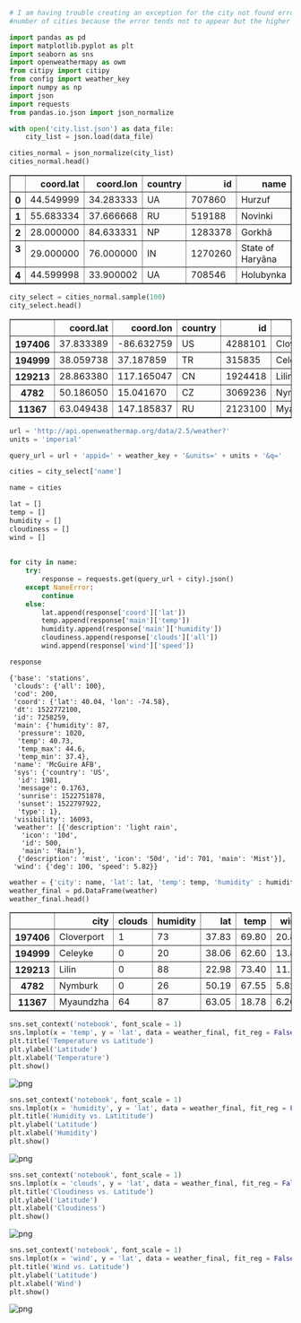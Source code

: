 

```python
# I am having trouble creating an exception for the city not found error that is happening.  A ran the code on a smaller
#number of cities because the error tends not to appear but the higher numbers tend to produce the error.
```


```python
import pandas as pd
import matplotlib.pyplot as plt
import seaborn as sns
import openweathermapy as owm
from citipy import citipy
from config import weather_key
import numpy as np
import json
import requests
from pandas.io.json import json_normalize
```


```python
with open('city.list.json') as data_file:    
    city_list = json.load(data_file)
```


```python
cities_normal = json_normalize(city_list)
cities_normal.head()
```




<div>
<style>
    .dataframe thead tr:only-child th {
        text-align: right;
    }

    .dataframe thead th {
        text-align: left;
    }

    .dataframe tbody tr th {
        vertical-align: top;
    }
</style>
<table border="1" class="dataframe">
  <thead>
    <tr style="text-align: right;">
      <th></th>
      <th>coord.lat</th>
      <th>coord.lon</th>
      <th>country</th>
      <th>id</th>
      <th>name</th>
    </tr>
  </thead>
  <tbody>
    <tr>
      <th>0</th>
      <td>44.549999</td>
      <td>34.283333</td>
      <td>UA</td>
      <td>707860</td>
      <td>Hurzuf</td>
    </tr>
    <tr>
      <th>1</th>
      <td>55.683334</td>
      <td>37.666668</td>
      <td>RU</td>
      <td>519188</td>
      <td>Novinki</td>
    </tr>
    <tr>
      <th>2</th>
      <td>28.000000</td>
      <td>84.633331</td>
      <td>NP</td>
      <td>1283378</td>
      <td>Gorkhā</td>
    </tr>
    <tr>
      <th>3</th>
      <td>29.000000</td>
      <td>76.000000</td>
      <td>IN</td>
      <td>1270260</td>
      <td>State of Haryāna</td>
    </tr>
    <tr>
      <th>4</th>
      <td>44.599998</td>
      <td>33.900002</td>
      <td>UA</td>
      <td>708546</td>
      <td>Holubynka</td>
    </tr>
  </tbody>
</table>
</div>




```python
city_select = cities_normal.sample(100)
city_select.head()
```




<div>
<style>
    .dataframe thead tr:only-child th {
        text-align: right;
    }

    .dataframe thead th {
        text-align: left;
    }

    .dataframe tbody tr th {
        vertical-align: top;
    }
</style>
<table border="1" class="dataframe">
  <thead>
    <tr style="text-align: right;">
      <th></th>
      <th>coord.lat</th>
      <th>coord.lon</th>
      <th>country</th>
      <th>id</th>
      <th>name</th>
    </tr>
  </thead>
  <tbody>
    <tr>
      <th>197406</th>
      <td>37.833389</td>
      <td>-86.632759</td>
      <td>US</td>
      <td>4288101</td>
      <td>Cloverport</td>
    </tr>
    <tr>
      <th>194999</th>
      <td>38.059738</td>
      <td>37.187859</td>
      <td>TR</td>
      <td>315835</td>
      <td>Celeyke</td>
    </tr>
    <tr>
      <th>129213</th>
      <td>28.863380</td>
      <td>117.165047</td>
      <td>CN</td>
      <td>1924418</td>
      <td>Lilin</td>
    </tr>
    <tr>
      <th>4782</th>
      <td>50.186050</td>
      <td>15.041670</td>
      <td>CZ</td>
      <td>3069236</td>
      <td>Nymburk</td>
    </tr>
    <tr>
      <th>11367</th>
      <td>63.049438</td>
      <td>147.185837</td>
      <td>RU</td>
      <td>2123100</td>
      <td>Myaundzha</td>
    </tr>
  </tbody>
</table>
</div>




```python
url = 'http://api.openweathermap.org/data/2.5/weather?'
units = 'imperial'

query_url = url + 'appid=' + weather_key + '&units=' + units + '&q=' 
```


```python
cities = city_select['name']
```


```python
name = cities

lat = []
temp = []
humidity = []
cloudiness = []
wind = []
          
        
for city in name:
    try:
        response = requests.get(query_url + city).json()
    except NameError:
        continue
    else:
        lat.append(response['coord']['lat'])
        temp.append(response['main']['temp'])
        humidity.append(response['main']['humidity'])
        cloudiness.append(response['clouds']['all'])
        wind.append(response['wind']['speed'])
```


```python
response
```




    {'base': 'stations',
     'clouds': {'all': 100},
     'cod': 200,
     'coord': {'lat': 40.04, 'lon': -74.58},
     'dt': 1522772100,
     'id': 7258259,
     'main': {'humidity': 87,
      'pressure': 1020,
      'temp': 40.73,
      'temp_max': 44.6,
      'temp_min': 37.4},
     'name': 'McGuire AFB',
     'sys': {'country': 'US',
      'id': 1981,
      'message': 0.1763,
      'sunrise': 1522751878,
      'sunset': 1522797922,
      'type': 1},
     'visibility': 16093,
     'weather': [{'description': 'light rain',
       'icon': '10d',
       'id': 500,
       'main': 'Rain'},
      {'description': 'mist', 'icon': '50d', 'id': 701, 'main': 'Mist'}],
     'wind': {'deg': 100, 'speed': 5.82}}




```python
weather = {'city': name, 'lat': lat, 'temp': temp, 'humidity' : humidity, 'clouds' : cloudiness, 'wind' : wind}
weather_final = pd.DataFrame(weather)
weather_final.head()
```




<div>
<style>
    .dataframe thead tr:only-child th {
        text-align: right;
    }

    .dataframe thead th {
        text-align: left;
    }

    .dataframe tbody tr th {
        vertical-align: top;
    }
</style>
<table border="1" class="dataframe">
  <thead>
    <tr style="text-align: right;">
      <th></th>
      <th>city</th>
      <th>clouds</th>
      <th>humidity</th>
      <th>lat</th>
      <th>temp</th>
      <th>wind</th>
    </tr>
  </thead>
  <tbody>
    <tr>
      <th>197406</th>
      <td>Cloverport</td>
      <td>1</td>
      <td>73</td>
      <td>37.83</td>
      <td>69.80</td>
      <td>20.80</td>
    </tr>
    <tr>
      <th>194999</th>
      <td>Celeyke</td>
      <td>0</td>
      <td>20</td>
      <td>38.06</td>
      <td>62.60</td>
      <td>13.87</td>
    </tr>
    <tr>
      <th>129213</th>
      <td>Lilin</td>
      <td>0</td>
      <td>88</td>
      <td>22.98</td>
      <td>73.40</td>
      <td>11.18</td>
    </tr>
    <tr>
      <th>4782</th>
      <td>Nymburk</td>
      <td>0</td>
      <td>26</td>
      <td>50.19</td>
      <td>67.55</td>
      <td>5.82</td>
    </tr>
    <tr>
      <th>11367</th>
      <td>Myaundzha</td>
      <td>64</td>
      <td>87</td>
      <td>63.05</td>
      <td>18.78</td>
      <td>6.26</td>
    </tr>
  </tbody>
</table>
</div>




```python
sns.set_context('notebook', font_scale = 1)
sns.lmplot(x = 'temp', y = 'lat', data = weather_final, fit_reg = False, size = 5, aspect = 2)
plt.title('Temperature vs Latitude')
plt.ylabel('Latitude')
plt.xlabel('Temperature')
plt.show()
```


![png](output_10_0.png)



```python
sns.set_context('notebook', font_scale = 1)
sns.lmplot(x = 'humidity', y = 'lat', data = weather_final, fit_reg = False, size = 5, aspect = 2)
plt.title('Humidity vs. Latititude')
plt.ylabel('Latitude')
plt.xlabel('Humidity')
plt.show()
```


![png](output_11_0.png)



```python
sns.set_context('notebook', font_scale = 1)
sns.lmplot(x = 'clouds', y = 'lat', data = weather_final, fit_reg = False, size = 5, aspect = 2)
plt.title('Cloudiness vs. Latitude')
plt.ylabel('Latitude')
plt.xlabel('Cloudiness')
plt.show()
```


![png](output_12_0.png)



```python
sns.set_context('notebook', font_scale = 1)
sns.lmplot(x = 'wind', y = 'lat', data = weather_final, fit_reg = False, size=5, aspect=2)
plt.title('Wind vs. Latitude')
plt.ylabel('Latitude')
plt.xlabel('Wind')
plt.show()
```


![png](output_13_0.png)

